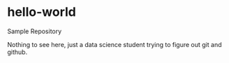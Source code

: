 # hello-world
Sample Repository

Nothing to see here, just a data science student trying to figure out git and github.
